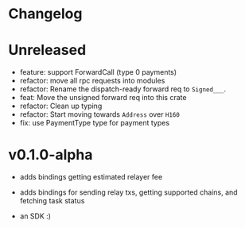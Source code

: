 # Changelog

# Unreleased

- feature: support ForwardCall (type 0 payments)
- refactor: move all rpc requests into modules
- refactor: Rename the dispatch-ready forward req to `Signed___`.
- feat: Move the unsigned forward req into this crate
- refactor: Clean up typing
- refactor: Start moving towards `Address` over `H160`
- fix: use PaymentType type for payment types

# v0.1.0-alpha

- adds bindings getting estimated relayer fee
- adds bindings for sending relay txs, getting supported chains, and fetching task status

- an SDK :)
